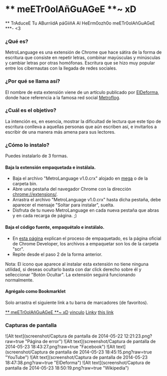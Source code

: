 # ** meETr0olAñGuAGeE **~ xD
 ** TrAduceE Tu ABurriidA páGiiñA Al HeErm0ozh0o meETr0olAñGuAGeE ***- <3

### ¿Qué es?

MetroLanguage es una extensión de Chrome que hace sátira de la forma de escritura que consiste en repetir letras, combinar mayúsculas y minúsculas y cambiar letras por otras homófonas. Escritura que se hizo muy popular entre los cibernautas con la llegada de redes sociales.

### ¿Por qué se llama así?

El nombre de esta extensión viene de un artículo publicado por [ElDeforma](http://eldeforma.com/2013/09/23/google-implementa-idioma-metroflog-su-traductor/), donde hace referencia a la famosa red social [Metroflog](http://www.metroflog.com/).

### ¿Cuál es el objetivo?

La intención es, en esencia, mostrar la dificultad de lectura que este tipo de escritura conlleva a aquellas personas que aún escriben así, e invitarlos a escribir de una manera más amena para sus lectores.

### ¿Cómo lo instalo?

Puedes instalarlo de 3 formas.

#### Baja la extensión empaquetada e instálala.

* Baja el archivo "MetroLanguage v1.0.crx" alojado en [mega](https://mega.co.nz/#F!zF52kJ6R!dTQW_Ejd08VZE47-J7_9GQ) o de la carpeta bin.
* Abre una pestaña del navegador Chrome con la dirección [chrome://extensions/](chrome://extensions/).
* Arrastra el archivo "MetroLanguage v1.0.crx" hasta dicha pestaña, debe aparecer el mensaje "Soltar para instalar", suelta.
* Disfruta de tu nuevo MetroLanguage en cada nueva pestaña que abras y en cada recarga de página. ;)

#### Baja el código fuente, empaquétalo e instálalo.

* En [esta página](https://developer.chrome.com/extensions/packaging) explican el proceso de empaquetado, es la página oficial de Chrome Developer, los archivos a empaquetar son los de la carpeta "scr".
* Repite desde el paso 2 de la forma anterior.

Nota: El icono que aparece al instalar esta extensión no tiene ninguna utilidad, si deseas ocultarlo basta con dar click derecho sobre él y selleccionar "Botón Ocultar". La extensión seguirá funcionando normalmente.

#### Agrégalo como Bookmarklet

Solo arrastra el siguiente link a tu barra de marcadores (de favoritos).

<a href="javascript:alert('Hello world')">** meETr0olAñGuAGeE **~ xD</a>
<a href="javascript:alert('Hola')">vinculo</a>
<a href="javascript: alert('Linky text');">Linky</a>
<a href="javascript:%20alert('Oh,%20hey!%20Almost%20did%20not%20see%20you%20there');">this link</a>

### Capturas de pantalla

![Alt text](screenshot/Captura de pantalla de 2014-05-22 12:21:23.png?raw=true "Página de error")
![Alt text](screenshot/Captura de pantalla de 2014-05-23 18:43:27.png?raw=true "Facebook")
![Alt text](screenshot/Captura de pantalla de 2014-05-23 18:45:15.png?raw=true "YouTube")
![Alt text](screenshot/Captura de pantalla de 2014-05-23 18:47:38.png?raw=true "ElDeforma")
![Alt text](screenshot/Captura de pantalla de 2014-05-23 18:50:19.png?raw=true "Wikipedia")
